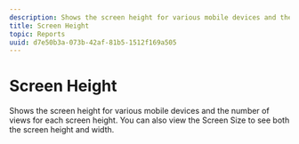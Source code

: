 ```yaml
---
description: Shows the screen height for various mobile devices and the number of views for each screen height. You can also view the Screen Size to see both the screen height and width.
title: Screen Height
topic: Reports
uuid: d7e50b3a-073b-42af-81b5-1512f169a505
---
```


# Screen Height

Shows the screen height for various mobile devices and the number of views for each screen height. You can also view the Screen Size to see both the screen height and width.

